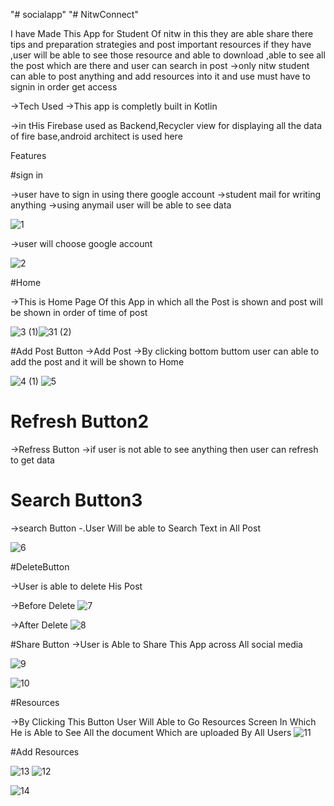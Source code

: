 
"# socialapp" 
"# NitwConnect" 


I have Made This App for Student Of nitw in this they are able share there tips and preparation strategies and post important resources if they have ,user will be able to see those resource and able to download ,able to see all the post which are there and user can search in post 
->only nitw student can able to post anything and add resources into it and use must have to signin in order get access

->Tech Used
->This app is completly built in Kotlin

->in tHis Firebase used as Backend,Recycler view for displaying all the data of fire base,android architect is used here

Features

#sign in

->user have to sign in using there google account
  ->student mail for writing anything 
  ->using anymail user will be able to see data
  
  ![1](https://user-images.githubusercontent.com/54497832/124352855-b2b1e800-dc20-11eb-9f13-c9ed351339b9.jpg)

->user will choose google account


![2](https://user-images.githubusercontent.com/54497832/124352884-dc6b0f00-dc20-11eb-843f-d95ede4ad514.jpg)

#Home 

->This is Home Page Of this App in which all the Post is shown and post will be shown in order of time of post

![3 (1)](https://user-images.githubusercontent.com/54497832/124354005-6a49f880-dc27-11eb-8572-f02c46362421.jpg)![31 (2)](https://user-images.githubusercontent.com/54497832/124353979-4981a300-dc27-11eb-97a3-b01d4ed32c49.jpg)






#Add Post Button
->Add Post 
->By clicking bottom buttom user can able to add the post and it will be shown to Home

![4 (1)](https://user-images.githubusercontent.com/54497832/124354089-daf11500-dc27-11eb-8ac6-35c0275aaf64.jpg) ![5](https://user-images.githubusercontent.com/54497832/124354048-ad0bd080-dc27-11eb-9b41-17b88836242f.jpg)

 



# Refresh Button2

->Refress Button 
->if user is not able to see anything then user can refresh to get data

# Search Button3
->search Button
-.User Will be able to Search Text in All Post

![6](https://user-images.githubusercontent.com/54497832/124354120-0411a580-dc28-11eb-911c-c5b54f4397ab.jpg)



#DeleteButton

->User is able to delete His Post

->Before Delete
![7](https://user-images.githubusercontent.com/54497832/124354155-34f1da80-dc28-11eb-8523-cd6d18d675bd.jpg)

->After Delete
![8](https://user-images.githubusercontent.com/54497832/124354174-5652c680-dc28-11eb-8fa6-6ae14110d78b.jpg)


#Share Button
->User is Able to Share This App across All social media


![9](https://user-images.githubusercontent.com/54497832/124354211-7f735700-dc28-11eb-83c4-ef598b72c00d.jpg)

![10](https://user-images.githubusercontent.com/54497832/124354217-8dc17300-dc28-11eb-8dd1-3e965508ce52.jpg)



#Resources

->By Clicking This Button User Will Able to Go Resources Screen In Which He is Able to See All the document Which are uploaded By All Users
![11](https://user-images.githubusercontent.com/54497832/124354238-b0ec2280-dc28-11eb-827d-ae8b95e7705d.jpg)



#Add Resources

![13](https://user-images.githubusercontent.com/54497832/124354271-de38d080-dc28-11eb-98e7-891acf95e409.jpg)
![12](https://user-images.githubusercontent.com/54497832/124354256-ceb98780-dc28-11eb-9855-41af7475fcca.jpg)

![14](https://user-images.githubusercontent.com/54497832/124354279-eabd2900-dc28-11eb-9af5-95bea813f5bd.jpg)












